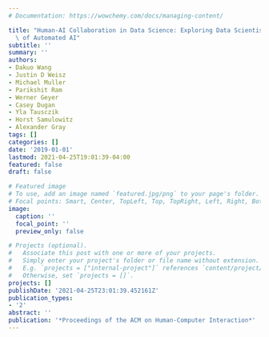 ```yaml
---
# Documentation: https://wowchemy.com/docs/managing-content/

title: "Human-AI Collaboration in Data Science: Exploring Data Scientists' Perceptions\
  \ of Automated AI"
subtitle: ''
summary: ''
authors:
- Dakuo Wang
- Justin D Weisz
- Michael Muller
- Parikshit Ram
- Werner Geyer
- Casey Dugan
- Yla Tausczik
- Horst Samulowitz
- Alexander Gray
tags: []
categories: []
date: '2019-01-01'
lastmod: 2021-04-25T19:01:39-04:00
featured: false
draft: false

# Featured image
# To use, add an image named `featured.jpg/png` to your page's folder.
# Focal points: Smart, Center, TopLeft, Top, TopRight, Left, Right, BottomLeft, Bottom, BottomRight.
image:
  caption: ''
  focal_point: ''
  preview_only: false

# Projects (optional).
#   Associate this post with one or more of your projects.
#   Simply enter your project's folder or file name without extension.
#   E.g. `projects = ["internal-project"]` references `content/project/deep-learning/index.md`.
#   Otherwise, set `projects = []`.
projects: []
publishDate: '2021-04-25T23:01:39.452161Z'
publication_types:
- '2'
abstract: ''
publication: '*Proceedings of the ACM on Human-Computer Interaction*'
---
```

